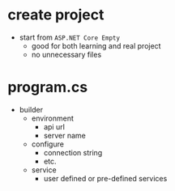 # create project
- start from `ASP.NET Core Empty`
  - good for both learning and real project
  - no unnecessary files

# program.cs
- builder
  - environment
    - api url
    - server name
  - configure
    - connection string
    - etc.
  - service
    - user defined or pre-defined services
